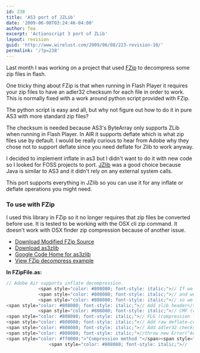 ```yaml
---
id: 238
title: 'AS3 port of JZLib'
date: '2009-06-08T03:24:46-04:00'
author: Tea
excerpt: 'Actionscript 3 port of ZLib'
layout: revision
guid: 'http://www.wirelust.com/2009/06/08/223-revision-10/'
permalink: '/?p=238'
---
```


Last month I was working on a project that used [FZip](http://codeazur.com.br/lab/fzip/) to decompress some zip files in flash.

One tricky thing about FZip is that when running in Flash Player it requires your zip files to have an adler32 checksum for each file in order to work. This is normally fixed with a work around python script provided with FZip.

The python script is easy and all, but why not figure out how to do it in pure AS3 with more standard zip files?

The checksum is needed because AS3's ByteArray only supports ZLib when running in Flash Player. In AIR it supports deflate which is what zip files use by default. I would be really curious to hear from Adobe why they chose not to support deflate since you need deflate for Zlib to work anyway.

I decided to implement inflate in as3 but I didn't want to do it with new code so I looked for FOSS projects to port. [JZlib](http://www.jcraft.com/jzlib/) was a good choice because Java is similar to AS3 and it didn't rely on any external system calls.

This port supports everything in JZlib so you can use it for any inflate or deflate operations you might need.

### To use with FZip

I used this library in FZip so it no longer requires that zip files be converted before use. It is tested to be working with the OSX cli zip command. It doesn't work with OSX finder zip compression because of another issue.

- [Download Modified FZip Source](/examples/fzip_as3zlib/fzip_snapshot_20090608.zip)
- [Download as3zlib](/examples/fzip_as3zlib/as3zlib_snapshot_20090608.zip)
- [Google Code Home for as3zlib](http://code.google.com/p/as3zlib/)
- [View FZip decompress example](/examples/fzip_as3zlib/fzip.html)

**In FZipFile.as:**

```actionscript
// Adobe Air supports inflate decompression.
			<span style="color: #808080; font-style: italic;">// If we got here, this is an Air application</span>
			<span style="color: #808080; font-style: italic;">// and we can decompress without using the Adler32 hack</span>
			<span style="color: #808080; font-style: italic;">// so we just write out the raw deflate compressed file</span>
<span style="color: #808080; font-style: italic;">// Add zlib header</span>
			<span style="color: #808080; font-style: italic;">// CMF (compression method and info)</span>
<span style="color: #808080; font-style: italic;">// FLG (compression level, preset dict, checkbits)</span>
<span style="color: #808080; font-style: italic;">// Add raw deflate-compressed file</span>
<span style="color: #808080; font-style: italic;">// Add adler32 checksum</span>
<span style="color: #808080; font-style: italic;">//throw new Error("Adler32 checksum not found.");</span>
<span style="color: #ff0000;">"Compression method "</span><span style="color: #ff0000;">" is not supported."</span><span style="color: #ff0000;">"deflate"</span><span style="color: #ff0000;">"decompress success:"</span><span style="color: #ff0000;">"stream error:"</span><span style="color: #ff0000;">" "</span><span style="color: #ff0000;">"data error:"</span><span style="color: #ff0000;">" "</span><span style="color: #808080; font-style: italic;">//} else {</span>
				<span style="color: #808080; font-style: italic;">//	System.println("status:" + this.filename + " " + err);</span>
 
```